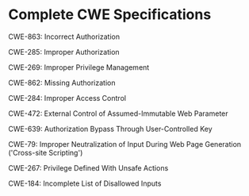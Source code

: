 

# Complete CWE Specifications

CWE-863: Incorrect Authorization

CWE-285: Improper Authorization

CWE-269: Improper Privilege Management

CWE-862: Missing Authorization

CWE-284: Improper Access Control

CWE-472: External Control of Assumed-Immutable Web Parameter

CWE-639: Authorization Bypass Through User-Controlled Key

CWE-79: Improper Neutralization of Input During Web Page Generation ('Cross-site Scripting')

CWE-267: Privilege Defined With Unsafe Actions

CWE-184: Incomplete List of Disallowed Inputs